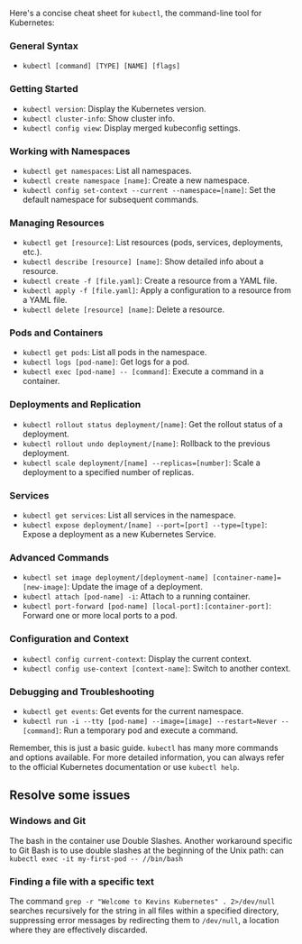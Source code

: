 Here's a concise cheat sheet for `kubectl`, the command-line tool for Kubernetes:

### General Syntax
- `kubectl [command] [TYPE] [NAME] [flags]`

### Getting Started
- `kubectl version`: Display the Kubernetes version.
- `kubectl cluster-info`: Show cluster info.
- `kubectl config view`: Display merged kubeconfig settings.

### Working with Namespaces
- `kubectl get namespaces`: List all namespaces.
- `kubectl create namespace [name]`: Create a new namespace.
- `kubectl config set-context --current --namespace=[name]`: Set the default namespace for subsequent commands.

### Managing Resources
- `kubectl get [resource]`: List resources (pods, services, deployments, etc.).
- `kubectl describe [resource] [name]`: Show detailed info about a resource.
- `kubectl create -f [file.yaml]`: Create a resource from a YAML file.
- `kubectl apply -f [file.yaml]`: Apply a configuration to a resource from a YAML file.
- `kubectl delete [resource] [name]`: Delete a resource.

### Pods and Containers
- `kubectl get pods`: List all pods in the namespace.
- `kubectl logs [pod-name]`: Get logs for a pod.
- `kubectl exec [pod-name] -- [command]`: Execute a command in a container.

### Deployments and Replication
- `kubectl rollout status deployment/[name]`: Get the rollout status of a deployment.
- `kubectl rollout undo deployment/[name]`: Rollback to the previous deployment.
- `kubectl scale deployment/[name] --replicas=[number]`: Scale a deployment to a specified number of replicas.

### Services
- `kubectl get services`: List all services in the namespace.
- `kubectl expose deployment/[name] --port=[port] --type=[type]`: Expose a deployment as a new Kubernetes Service.

### Advanced Commands
- `kubectl set image deployment/[deployment-name] [container-name]=[new-image]`: Update the image of a deployment.
- `kubectl attach [pod-name] -i`: Attach to a running container.
- `kubectl port-forward [pod-name] [local-port]:[container-port]`: Forward one or more local ports to a pod.

### Configuration and Context
- `kubectl config current-context`: Display the current context.
- `kubectl config use-context [context-name]`: Switch to another context.

### Debugging and Troubleshooting
- `kubectl get events`: Get events for the current namespace.
- `kubectl run -i --tty [pod-name] --image=[image] --restart=Never -- [command]`: Run a temporary pod and execute a command.

Remember, this is just a basic guide. `kubectl` has many more commands and options available. For more detailed information, you can always refer to the official Kubernetes documentation or use `kubectl help`.

## Resolve some issues
### Windows and Git
The bash in the container use Double Slashes. Another workaround specific to Git Bash is to use double slashes at the beginning of the Unix path:
 can `kubectl exec -it my-first-pod -- //bin/bash`

### Finding a file with a specific text
The command `grep -r "Welcome to Kevins Kubernetes" . 2>/dev/null` searches recursively for the string in all files within a specified directory, suppressing error messages by redirecting them to `/dev/null`, a location where they are effectively discarded.
